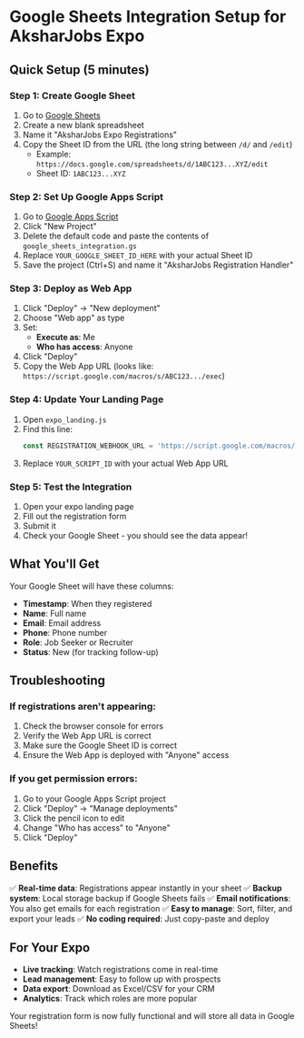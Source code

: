 # Google Sheets Integration Setup for AksharJobs Expo

## Quick Setup (5 minutes)

### Step 1: Create Google Sheet
1. Go to [Google Sheets](https://sheets.google.com)
2. Create a new blank spreadsheet
3. Name it "AksharJobs Expo Registrations"
4. Copy the Sheet ID from the URL (the long string between `/d/` and `/edit`)
   - Example: `https://docs.google.com/spreadsheets/d/1ABC123...XYZ/edit`
   - Sheet ID: `1ABC123...XYZ`

### Step 2: Set Up Google Apps Script
1. Go to [Google Apps Script](https://script.google.com)
2. Click "New Project"
3. Delete the default code and paste the contents of `google_sheets_integration.gs`
4. Replace `YOUR_GOOGLE_SHEET_ID_HERE` with your actual Sheet ID
5. Save the project (Ctrl+S) and name it "AksharJobs Registration Handler"

### Step 3: Deploy as Web App
1. Click "Deploy" → "New deployment"
2. Choose "Web app" as type
3. Set:
   - **Execute as**: Me
   - **Who has access**: Anyone
4. Click "Deploy"
5. Copy the Web App URL (looks like: `https://script.google.com/macros/s/ABC123.../exec`)

### Step 4: Update Your Landing Page
1. Open `expo_landing.js`
2. Find this line:
   ```javascript
   const REGISTRATION_WEBHOOK_URL = 'https://script.google.com/macros/s/YOUR_SCRIPT_ID/exec';
   ```
3. Replace `YOUR_SCRIPT_ID` with your actual Web App URL

### Step 5: Test the Integration
1. Open your expo landing page
2. Fill out the registration form
3. Submit it
4. Check your Google Sheet - you should see the data appear!

## What You'll Get

Your Google Sheet will have these columns:
- **Timestamp**: When they registered
- **Name**: Full name
- **Email**: Email address
- **Phone**: Phone number
- **Role**: Job Seeker or Recruiter
- **Status**: New (for tracking follow-up)

## Troubleshooting

### If registrations aren't appearing:
1. Check the browser console for errors
2. Verify the Web App URL is correct
3. Make sure the Google Sheet ID is correct
4. Ensure the Web App is deployed with "Anyone" access

### If you get permission errors:
1. Go to your Google Apps Script project
2. Click "Deploy" → "Manage deployments"
3. Click the pencil icon to edit
4. Change "Who has access" to "Anyone"
5. Click "Deploy"

## Benefits

✅ **Real-time data**: Registrations appear instantly in your sheet
✅ **Backup system**: Local storage backup if Google Sheets fails
✅ **Email notifications**: You also get emails for each registration
✅ **Easy to manage**: Sort, filter, and export your leads
✅ **No coding required**: Just copy-paste and deploy

## For Your Expo

- **Live tracking**: Watch registrations come in real-time
- **Lead management**: Easy to follow up with prospects
- **Data export**: Download as Excel/CSV for your CRM
- **Analytics**: Track which roles are more popular

Your registration form is now fully functional and will store all data in Google Sheets!
